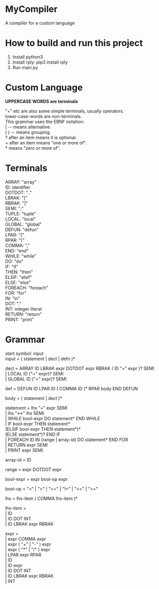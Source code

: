 # MyCompiler
A compiler for a custom language

# How to build and run this project
1. Install python3
2. Install rply: pip3 install rply
3. Run main.py

# Custom Language
**UPPERCASE WORDS are terminals**

"+" etc are also some simple terminals, usually operators.  
lower-case-words are non-terminals.  
This grammar uses the EBNF notation:  
| -- means alternative.  
( ) -- means grouping.  
? after an item  means it is optional.  
\+ after an item  means "one or more of".  
\* means "zero or more of".  

# Terminals  
ARRAY: "array"  
ID: identifier  
DOTDOT: ".."  
LBRAK: "["  
RBRAK: "]"  
SEMI: ";"  
TUPLE: "tuple"  
LOCAL: "local"  
GLOBAL: "global"  
DEFUN: "defun"  
LPAR: "("  
RPAR: ")"  
COMMA: ","  
END: "end"  
WHILE: "while"  
DO: "do"  
IF: "if"  
THEN: "then"  
ELSIF: "elsif"  
ELSE: "else"  
FOREACH: "foreach"  
FOR: "for"  
IN: "in"  
DOT: "."  
INT: integer literal  
RETURN: "return"  
PRINT: "print"  

# Grammar

start symbol: input  
input = ( statement | decl | defn )*  

decl = ARRAY ID LBRAK expr DOTDOT expr RBRAK ( ID "=" expr )? SEMI  
| LOCAL ID ("=" expr)? SEMI  
| GLOBAL ID ("=" expr)? SEMI  

def = DEFUN ID LPAR ID ( COMMA ID )* RPAR body END DEFUN  

body = ( statement | decl )*  

statement = lhs "=" expr SEMI  
          | lhs "<->" lhs SEMI  
	  | WHILE bool-expr  DO statement* END WHILE  
	  | IF bool-expr THEN statement*  
	    (ELSIF bool-expr THEN statement*)*  
	    (ELSE statement*)? END IF  
	  | FOREACH ID IN (range | array-id) DO statement* END FOR  
	  | RETURN expr SEMI  
	  | PRINT expr SEMI  
	  
array-id = ID  

range = expr DOTDOT expr  

bool-expr = expr bool-op expr  

bool-op = "<" | ">" | "==" | "!=" | "<=" | ">="  

lhs =  lhs-item ( COMMA lhs-item )*  

lhs-item =  
    | ID  
    | ID DOT INT  
    | ID LBRAK expr RBRAK  
    
expr =  
    | expr COMMA expr  
    | expr ( "+" | "-" ) expr  
    | expr ( "\*" | "/" ) expr  
    | LPAR expr RPAR  
    | ID  
    | ID expr  
    | ID DOT INT  
    | ID LBRAK expr RBRAK  
    | INT
